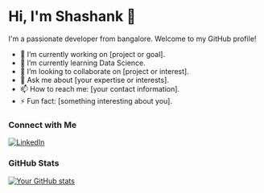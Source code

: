 # Hi, I'm Shashank 👋

I'm a passionate developer from bangalore. Welcome to my GitHub profile!

- 🔭 I’m currently working on [project or goal].
- 🌱 I’m currently learning Data Science.
- 👯 I’m looking to collaborate on [project or interest].
- 💬 Ask me about [your expertise or interests].
- 📫 How to reach me: [your contact information].
- ⚡ Fun fact: [something interesting about you].

### Connect with Me

[![LinkedIn](https://img.shields.io/badge/LinkedIn-Shashank-blue)](https://www.linkedin.com/in/shashank-hl)

### GitHub Stats

[![Your GitHub stats](https://github-readme-stats.vercel.app/api?username=shashankhl)](https://github.com/shashankhl/github-readme-stats)

